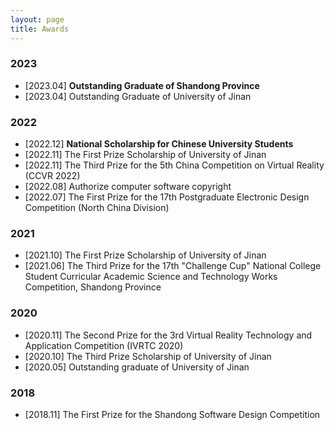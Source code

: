 ```yaml
---
layout: page
title: Awards
---
```


### 2023

- [2023.04] **Outstanding Graduate of Shandong Province**
- [2023.04] Outstanding Graduate of University of Jinan



### 2022

- [2022.12] **National Scholarship for Chinese University Students**
- [2022.11] The First Prize Scholarship of University of Jinan
- [2022.11] The Third Prize for the 5th China Competition on Virtual Reality (CCVR 2022)
- [2022.08] Authorize computer software copyright
- [2022.07] The First Prize for the 17th Postgraduate Electronic Design Competition (North China Division)



### 2021

- [2021.10] The First Prize Scholarship of University of Jinan
- [2021.06] The Third Prize for the 17th "Challenge Cup" National College Student Curricular Academic Science and Technology Works Competition, Shandong Province



### 2020

- [2020.11] The Second Prize for the 3rd Virtual Reality Technology and Application Competition (IVRTC 2020)
- [2020.10] The Third Prize Scholarship of University of Jinan
- [2020.05] Outstanding graduate of University of Jinan



### 2018

- [2018.11] The First Prize for the Shandong Software Design Competition
